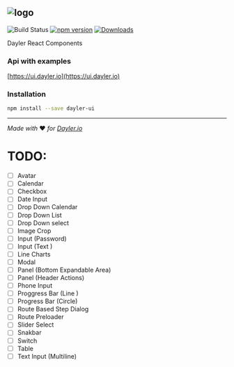 ![logo](https://cdn.dayler.io/images/logo_dark.svg)
---
![Build Status](https://drone.dayler.io/api/badges/iknpx/dayler-ui/status.svg)
[![npm version](https://badge.fury.io/js/dayler-ui.svg)](https://badge.fury.io/js/dayler-ui)
[![Downloads](http://img.shields.io/npm/dm/dayler-ui.svg?style=flat)](https://npmjs.org/package/dayler-ui)

Dayler React Components 

### Api with examples
[https://ui.dayler.io](https://ui.dayler.io)

### Installation
```bash
npm install --save dayler-ui
```

---
*Made with* :heart: *for [Dayler.io](https://dayler.io)*

# TODO:
- [ ] Avatar
- [ ] Calendar
- [ ] Checkbox
- [ ] Date Input
- [ ] Drop Down Calendar
- [ ] Drop Down List
- [ ] Drop Down select
- [ ] Image Crop
- [ ] Input (Password)
- [ ] Input (Text )
- [ ] Line Charts
- [ ] Modal
- [ ] Panel (Bottom Expandable Area)
- [ ] Panel (Header Actions)
- [ ] Phone Input
- [ ] Proggress Bar (Line )
- [ ] Progress Bar (Circle)
- [ ] Route Based Step Dialog
- [ ] Route Preloader
- [ ] Slider Select
- [ ] Snakbar
- [ ] Switch
- [ ] Table
- [ ] Text Input (Multiline)
